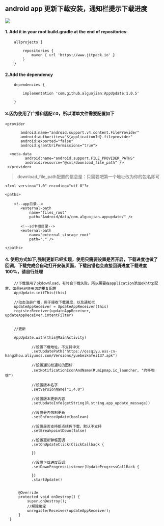 ## android app 更新下载安装，通知栏提示下载进度

[![](https://www.jitpack.io/v/ALguojian/AppUpdate.svg)](https://www.jitpack.io/#ALguojian/AppUpdate)
#### 1. Add it in your root build.gradle at the end of repositories:

```
    allprojects {

        repositories {
            maven { url 'https://www.jitpack.io' }
        }
    }

```

#### 2.Add the dependency


```
    dependencies {

        implementation 'com.github.alguojian:AppUpdate:1.0.5'

    }
```

#### 3.因为使用了广播和适配7.0，所以清单文件需要配置如下

```
<provider

       android:name="android.support.v4.content.FileProvider"
       android:authorities="${applicationId}.fileprovider"
       android:exported="false"
       android:grantUriPermissions="true">

  <meta-data
         android:name="android.support.FILE_PROVIDER_PATHS"
         android:resource="@xml/download_file_path" />
 </provider>

 ```

> download_file_path配置的信息是：只需要吧第一个地址改为你的包名即可
```
<?xml version="1.0" encoding="utf-8"?>

<paths>

    <!--app目录-->
       <external-path
           name="files_root"
           path="Android/data/com.alguojian.appupdate/" />

       <!--sd卡根目录-->
       <external-path
           name="external_storage_root"
           path="." />

</paths>
```

#### 4. 使用方式如下,强制更新已经实现，使用只需要设置是否开启，下载进度也做了回调，下载完成会自动打开安装页面，下载出错也会直接回调进度下载进度100%，请自行处理

```
    //下载使用了okdownload，有时会下载失败，所以需要在application添加okhttp配置，如果已经使用切勿重复配置
    AppUpdate.initThis(this)

    //动态注册广播，用于接收下载进度，以及通知栏
    updateAppReceiver = UpdateAppReceiver(this)
    registerReceiver(updateAppReceiver, updateAppReceiver.intentFilter)

  
    //更新
    
    AppUpdate.with(this@MainActivity)
            
            //设置下载地址，不支持中文
            .setUpdatePath("https://ossqiyu.oss-cn-hangzhou.aliyuncs.com/Versions/yuebeikafei137.apk")
            
            //设置通知栏通知的图标
            .setNotificationIconAndName(R.mipmap.ic_launcher, "约杯咖啡")
            
            //设置版本名字
            .setVersionName("1.4.0")
            
            //设置版本更新内容
            .setUpdateInfo(getString(R.string.app_update_message))
            
            //设置是否强制更新
            .setEnforceUpdate(boolean)
            
            //设置是否支持断点续传下载，默认不支持
            .setBreakpointDown(false)
            
            //设置更新弹框回调
            .setOnUpdateClick(ClickCallback {

            })
            
            //设置下载进度回调
            .setDownProgressListener(UpdateProgressCallBack {

            })
            .startUpdate()
    

      @Override
      protected void onDestroy() {
          super.onDestroy();
          //解除绑定
          unregisterReceiver(updateAppReceiver);
      }
  }

```
